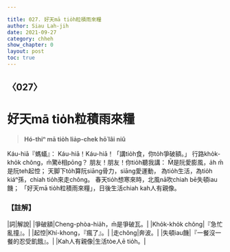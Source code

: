 ```yaml
---

title: 027. 好天mā tio̍h粒積雨來糧
author: Siau Lah-jih
date: 2021-09-27
category: chheh
show_chapter: 0
layout: post
toc: true
---
```

  
## 〈027〉
# 好天mā tio̍h粒積雨來糧
>**Hó-thiⁿ mā tio̍h lia̍p-chek hō͘ lâi niû**
 
Káu-hiā『螞蟻』：
Káu-hiā！Káu-hiā！「講tio̍h食，你to̍h爭破額。」
行路kho̍k-kho̍k chông，m̄驚ē相pōng？
朋友！朋友！你tio̍h聽我講：
M̄是阮愛膨風，a̍h m̄是阮teh起悾；
天脚下to̍h算阮siāng骨力，siāng愛運動，
為tio̍h生活，為tio̍h kiáⁿ孫，chiah tio̍h來走chông。
春天tio̍h想寒來時，北風nā吹chiah bē失頓iau饑；
「好天mā tio̍h粒積雨來糧」，日後生活chiah kah人有親像。

### 【註解】

|詞|解說|
|爭破額|Cheng-phòa-hia̍h，m̄是爭破瓦。|
|Kho̍k-kho̍k chông|『急忙亂撞』。|
|起悾|Khí-khong，『瘋了』。|
|走chông|奔波。|
|失頓iau饑|『一餐沒一餐的忍受飢餓』。|
|Kah人有親像|生活tòe人ē tio̍h。|
